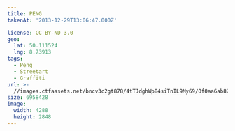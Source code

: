 ```yaml
---
title: PENG
takenAt: '2013-12-29T13:06:47.000Z'

license: CC BY-ND 3.0
geo:
  lat: 50.111524
  lng: 8.73913
tags:
  - Peng
  - Streetart
  - Graffiti
url: >-
  //images.ctfassets.net/bncv3c2gt878/4tTJdghWp84siTnIL9My69/0f0aa6ab82af46f3ec378706bb4cda60/peng_11625274183_o
size: 6958428
image:
  width: 4288
  height: 2848
---
```

